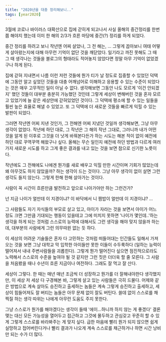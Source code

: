 ```yaml
---
title: "2020년을 대충 정리해보니.."
tags: [year2020]
---
```


3월에 코로나 바이러스 대확산으로 집에 갇히게 되고나서 사실 올해의 중간정리를 한번쯤 해야지 했는데 이미 한 해의 2/3가 흐른 마당에 중간(?) 정리를 하게 되었다.

중간 정리를 하려고 보니 작년엔 어찌 살았나, 그 전 해는, ... 그렇게 꼽아보니 여태 어떻게 살아왔는지에 대해 아무런 기억이 없단 것을 깨닫았다. 일기라고 까진 못해도 그 때 그 때 생각나는 것들을 블로그의 형태라도 적어놓지 않았다면 정말 아무 기억이 없었겠구나 하게 된다.

집에 갇혀 지내면서 나름 이런 저런 것들에 뭔가 티가 날 정도로 집중할 수 있었던 덕택에 그동안 알고 싶었던 것들을 대충 어깨넘어로 이해하고 응용할 수 있는 수준이 되었다는 것은 매우 고무적인 일이 아닐 수 없다. 생각해보면 그동안 나도 모르게 '이건 안되겠지' 했던 것들이 대부분 충분히 가능했던 것인데 그렇게 세상이 변해버린 것을 혼자 모르고 있었기에 늘 같은 세상안에 갇혀있었던 것이다. 그 덕택에 평소에 할 수 있는 일들을 훨씬 높은 효율로 해낼 수 있었고. 또 그 덕택에 더 새로운 것들을 빠르게 익힐 수 있는 발판이 되었다.

그러면 작년엔 어찌 지낸 것인가, 그 전해엔 어찌 지냈던 것일까 생각해보면, 그냥 아무 생각이 없었다. 작년에 하던 대로, 그 작년은 그 해의 작년 그대로, 그러니까 내가 어떤 것을 알게 된 이후로 그것을 더 낫게 바꿔본다든가 하는 시도는 해본 적이 없이 예전에 하던 대로 꾸역꾸역 해왔구나 싶다. 올해는 무슨 일인지 예전에 하던 방법과 다르게 여러 가지 새로운 시도를 하고 그게 좋은 결과를 내고 있는 것을 보면 참으로 신기한 노릇이다.

작년에도 그 전해에도 나에겐 뭔가를 새로 배우고 익힐 만한 시간이며 기회가 많았는데 왜 아무것도 하지 않았을까? 하는 생각이 드는 것이다. 그냥 아무 생각이 없이 살면 그런 생각도 들지 않는다. 그렇게 한해 한해 살아가는 것이다. 

사람이 꼭 시간이 흐른만큼 발전하고 앞으로 나아가야만 하는 그런건가? 

넌 지금 나이가 얼만데 이 지경이냐? 이 바닥에서 니 짬밥이 얼만데 이 지경이냐? ...

그 사람들도 자기 자식들의 부모로 살고 있고, 아이가 자라는 것을 보면서 아이가 어느 정도 크면 그만큼 기대되는 행동이 있을테고 그에 미치지 못하면 '나이가 몇인데..'하는 생각을 하게 되는 것처럼 스스로의 능력에 대해서도 그런 생각을 해야 맞지 않을까 하는데, 대부분의 사람에게 그런 의무따윈 없는 듯 하다. 

이 세상의 어려운 기술들은 혼자 다 고민하는 것처럼 떠들어대는 인간들도 일해서 가져오는 것을 보면 그냥 대학교 막 입학한 아이들만 못한 이들이 수두룩하다 (일하는 능력이 떨어져서 내내 주변사람들을 괴롭힌다). 그렇게 뭔가 떨어진다 싶으면 점진적으로라도 노력해서 스스로의 수준을 높여야 될 것 같지만 그런 짓은 더더욱 할 줄 모른다. 그 사람을 처음봤을 때나 수년이 흐른 지금이나 여전하다. 그래도 잘 먹고 잘 산다.

세상이 그렇다. 한 때는 매년 매년 조금씩 더 성장하고 뭔가를 더 잘해내야한다 생각했지만, 이 세상 저 세상 다 구경해본 바, 그렇게 살고 있는 사람들은 극히 드물다. 어제와 같은 방법으로 계속 살아도 승진하고 출세하는 놈들은 계속 그렇게 승진하고 출세하고, 세상이 힘들어져도 잘 버티는 놈들은 아무 문제 없이 잘도 버틴다. 쓸데 없이 스스로를 채찍질 하는 생각 따위는 나에게 아무런 도움도 주지 못한다.

그냥 스스로가 뭔가를 해야겠다는 생각이 들때 '에이...하니까 하지 않는 게 좋겠다' 결론 맺는 대신 모든 가능성을 열어두고 접근하고 그것에 몰두하고 관심갖고 꾸준히 할 수 있게 그렇게 스스로를 바라봐주는 게 맞지 싶다. 급한 마음에 빨리 뭔가 되지 않으면 쉽게 실망하고 접어버린다거나 빨리 결과가 나오게 계속 스스로를 채근하거나 하면 시간 낭비만 되는 수가 더 많다. 